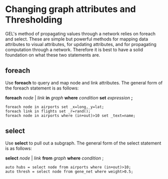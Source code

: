 Changing graph attributes and Thresholding
===

GEL's method of propagating values through a network relies on foreach and select. These are simple but powerful methods for mapping data attributes to visual attributes, for updating attributes, and for propagating computation through a network. Therefore it is best to have a solid foundation on what these two statements are.

foreach 
---
Use **foreach** to query and map node and link attributes. The general form of the foreach statement is as follows:

**foreach** *node* | *link* **in** *graph* **where** *condition* **set** *expression* **;**

```
foreach node in airports set _x=long,_y=lat;
foreach link in flights set _r=rand();
foreach node in airports where (in+out)>10 set _text=name;
```

select 
---
Use **select** to pull out a subgraph. The general form of the select statement is as follows:

**select** *node* | *link* **from** *graph* **where** *condition* ;

```
auto hubs = select node from airports where (in+out)>10;
auto thresh = select node from gene_net where weight>0.5;
```